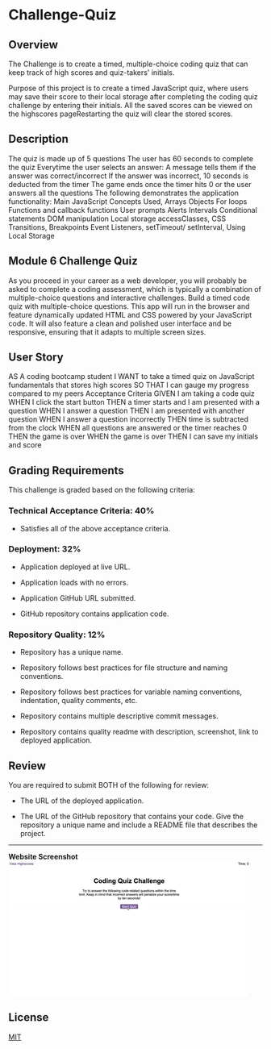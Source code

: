 # Challenge-Quiz

## Overview

The Challenge is to create a timed, multiple-choice coding quiz that can keep track of high scores and quiz-takers' initials.

Purpose of this project is to create a timed JavaScript quiz, where users may save their score to their local storage after completing the coding quiz challenge by entering their initials. All the saved scores can be viewed on the highscores pageRestarting the quiz will clear the stored scores.

## Description

The quiz is made up of 5 questions
The user has 60 seconds to complete the quiz
Everytime the user selects an answer:
A message tells them if the answer was correct/incorrect
If the answer was incorrect, 10 seconds is deducted from the timer
The game ends once the timer hits 0 or the user answers all the questions
The following demonstrates the application functionality: Main JavaScript Concepts Used, Arrays Objects For loops Functions and callback functions User prompts Alerts Intervals Conditional statements DOM manipulation Local storage accessClasses, CSS Transitions, Breakpoints Event Listeners, setTimeout/ setInterval, Using Local Storage

## Module 6 Challenge Quiz
As you proceed in your career as a web developer, you will probably be asked to complete a coding assessment, which is typically a combination of multiple-choice questions and interactive challenges. Build a timed code quiz with multiple-choice questions. This app will run in the browser and feature dynamically updated HTML and CSS powered by your JavaScript code. It will also feature a clean and polished user interface and be responsive, ensuring that it adapts to multiple screen sizes.

## User Story
AS A coding bootcamp student
I WANT to take a timed quiz on JavaScript fundamentals that stores high scores
SO THAT I can gauge my progress compared to my peers
Acceptance Criteria
GIVEN I am taking a code quiz
WHEN I click the start button
THEN a timer starts and I am presented with a question
WHEN I answer a question
THEN I am presented with another question
WHEN I answer a question incorrectly
THEN time is subtracted from the clock
WHEN all questions are answered or the timer reaches 0
THEN the game is over
WHEN the game is over
THEN I can save my initials and score

## Grading Requirements

This challenge is graded based on the following criteria: 

### Technical Acceptance Criteria: 40%

* Satisfies all of the above acceptance criteria.

### Deployment: 32%

* Application deployed at live URL.

* Application loads with no errors.

* Application GitHub URL submitted.

* GitHub repository contains application code.

### Repository Quality: 12%

* Repository has a unique name.

* Repository follows best practices for file structure and naming conventions.

* Repository follows best practices for variable naming conventions, indentation, quality comments, etc.

* Repository contains multiple descriptive commit messages.

* Repository contains quality readme with description, screenshot, link to deployed application.

## Review

You are required to submit BOTH of the following for review:

* The URL of the deployed application.

* The URL of the GitHub repository that contains your code. Give the repository a unique name and include a README file that describes the project.

---

**Website Screenshot**
![Module 6 Challenge Quiz!](/assets/images/Module-6-Challenge-Quiz-demo.gif "Quiz Demo")

## License

[MIT](https://choosealicense.com/licenses/mit/)
